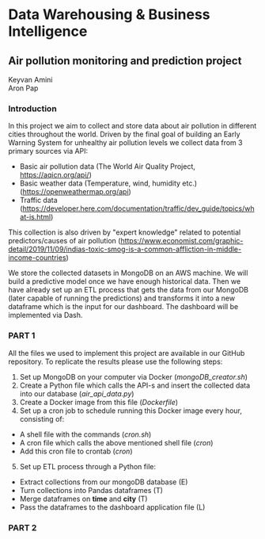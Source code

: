 # Data Warehousing & Business Intelligence

## Air pollution monitoring and prediction project

Keyvan Amini <br>
Aron Pap

### Introduction
In this project we aim to collect and store data about air pollution in different cities throughout the world. Driven by the final goal of building an Early Warning System for unhealthy air pollution levels we collect data from 3 primary sources via API:

* Basic air pollution data (The World Air Quality Project, https://aqicn.org/api/)
* Basic weather data (Temperature, wind, humidity etc.) (https://openweathermap.org/api)
* Traffic data (https://developer.here.com/documentation/traffic/dev_guide/topics/what-is.html)

This collection is also driven by "expert knowledge" related to potential predictors/causes of air pollution (https://www.economist.com/graphic-detail/2019/11/09/indias-toxic-smog-is-a-common-affliction-in-middle-income-countries)

We store the collected datasets in MongoDB on an AWS machine. We will build a predictive model once we have enough historical data. Then we have already set up an ETL process that gets the data from our MongoDB (later capable of running the predictions) and transforms it into a new dataframe which is the input for our dashboard. The dashboard will be implemented via Dash.

### PART 1

All the files we used to implement this project are available in our GitHub repository. To replicate the results please use the following steps:

1. Set up MongoDB on your computer via Docker (*mongoDB_creator.sh*)
2. Create a Python file which calls the API-s and insert the collected data into our database (*air_api_data.py*)
3. Create a Docker image from this file (*Dockerfile*)
4. Set up a cron job to schedule running this Docker image every hour, consisting of:
  * A shell file with the commands (*cron.sh*)
  * A cron file which calls the above mentioned shell file (*cron*)
  * Add this cron file to crontab (*cron*)
5. Set up ETL process through a Python file:
  * Extract collections from our mongoDB database (E)
  * Turn collections into Pandas dataframes (T)
  * Merge dataframes on **time** and **city** (T)
  * Pass the dataframes to the dashboard application file (L)
 





### PART 2
